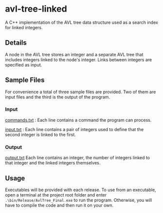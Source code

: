# avl-tree-linked
  A C++ implementation of the AVL tree data structure used as a search index for linked integers.

## Details
  A node in the AVL tree stores an integer and a separate AVL tree that includes integers linked to the node's integer. Links between integers are specified as input.

## Sample Files

For convenience a total of three sample files are provided. Two of them are input files and the third is the output of the program.

### Input
  [commands.txt](commands.txt) :  Each line contains a command the program can process.
  
  [input.txt](input.txt) :  Each line contains a pair of integers used to define that the second integer is linked to the first.

### Output
  [output.txt](ouput.txt) Each line contains an integer, the number of integers linked to that integer and the linked integers themselves.

## Usage
  Executables will be provided with each release. To use from an executable, open a terminal at the project root folder and enter `.\bin/Release/AvlTree_Final.exe` to run the program. Otherwise, you will have to compile the code and then run it on your own.
  